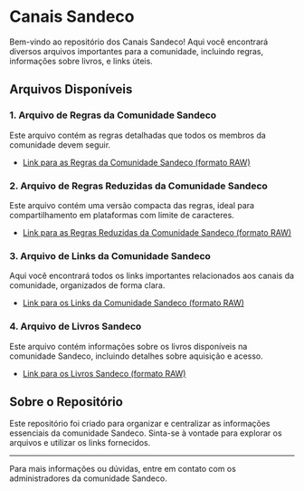 # Canais Sandeco

Bem-vindo ao repositório dos Canais Sandeco! Aqui você encontrará diversos arquivos importantes para a comunidade, incluindo regras, informações sobre livros, e links úteis.

## Arquivos Disponíveis

### 1. Arquivo de Regras da Comunidade Sandeco
Este arquivo contém as regras detalhadas que todos os membros da comunidade devem seguir.

- [Link para as Regras da Comunidade Sandeco (formato RAW)](https://raw.githubusercontent.com/ecodelearn/canais-sandeco/main/regras.md)

### 2. Arquivo de Regras Reduzidas da Comunidade Sandeco
Este arquivo contém uma versão compacta das regras, ideal para compartilhamento em plataformas com limite de caracteres.

- [Link para as Regras Reduzidas da Comunidade Sandeco (formato RAW)](https://raw.githubusercontent.com/ecodelearn/canais-sandeco/main/regras-reduzidas.md)

### 3. Arquivo de Links da Comunidade Sandeco
Aqui você encontrará todos os links importantes relacionados aos canais da comunidade, organizados de forma clara.

- [Link para os Links da Comunidade Sandeco (formato RAW)](https://raw.githubusercontent.com/ecodelearn/canais-sandeco/main/links-da-comunidade.md)

### 4. Arquivo de Livros Sandeco
Este arquivo contém informações sobre os livros disponíveis na comunidade Sandeco, incluindo detalhes sobre aquisição e acesso.

- [Link para os Livros Sandeco (formato RAW)](https://raw.githubusercontent.com/ecodelearn/canais-sandeco/main/livros-sandeco.md)

## Sobre o Repositório

Este repositório foi criado para organizar e centralizar as informações essenciais da comunidade Sandeco. Sinta-se à vontade para explorar os arquivos e utilizar os links fornecidos.

---

Para mais informações ou dúvidas, entre em contato com os administradores da comunidade Sandeco.
